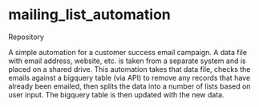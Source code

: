 # mailing_list_automation
Repository

A simple automation for a customer success email campaign. A data file with email address, website, etc. is taken from a separate system and is placed on a shared drive. This automation takes that data file, checks the emails against a bigquery table (via API) to remove any records that have already been emailed, then splits the data into a number of lists based on user input. The bigquery table is then updated with the new data.

